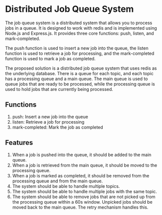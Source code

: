 # Distributed Job Queue System

The job queue system is a distributed system that allows you to process jobs in a queue. It is designed to work with redis and is implemented using Node.js and Express.js. It provides three core functions: push, listen, and mark-completed.

The push function is used to insert a new job into the queue, the listen function is used to retrieve a job for processing, and the mark-completed function is used to mark a job as completed.

The proposed solution is a distributed job queue system that uses redis as the underlying database. There is a queue for each topic, and each topic has a processing queue and a main queue. The main queue is used to queue jobs that are ready to be processed, while the processing queue is used to hold jobs that are currently being processed.

## Functions

1. push: Insert a new job into the queue
2. listen: Retrieve a job for processing
3. mark-completed: Mark the job as completed

## Features

1. When a job is pushed into the queue, it should be added to the main queue.
2. When a job is retrieved from the main queue, it should be moved to the processing queue.
3. When a job is marked as completed, it should be removed from the processing queue and from the main queue.
4. The system should be able to handle multiple topics.
5. The system should be able to handle multiple jobs with the same topic.
6. The system should be able to remove jobs that are not picked up from the processing queue within a 60s window. Unpicked jobs should be moved back to the main queue. The retry mechanism handles this.
